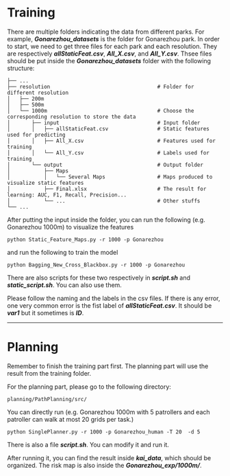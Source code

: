 # Training

There are multiple folders indicating the data from different parks.
For example, ***Gonarezhou_datasets*** is the folder for Gonarezhou park.
In order to start, we need to get three files for each park and each resolution.
They are respectively ***allStaticFeat.csv***, ***All_X.csv***, and ***All_Y.csv***.
Thsee files should be put inside the ***Gonarezhou_datasets*** folder with the following structure:

    ├── ...
    ├── resolution                                   # Folder for different resolution
    │   ├── 200m                                     
    │   ├── 500m                                     
    │   └── 1000m                                    # Choose the corresponding resolution to store the data
    │       ├── input                                # Input folder
    │       │   ├── allStaticFeat.csv                # Static features used for predicting
    │       │   ├── All_X.csv                        # Features used for training
    │       │   └── All_Y.csv                        # Labels used for training
    │       └── output                               # Output folder
    │           ├── Maps                         
    │           │   └── Several Maps                 # Maps produced to visualize static features
    │           ├── Final.xlsx                       # The result for learning: AUC, F1, Recall, Precision...
    │           └── ...                              # Other stuffs
    └── ...

After putting the input inside the folder, you can run the following (e.g. Gonarezhou 1000m) to visualize the features

    python Static_Feature_Maps.py -r 1000 -p Gonarezhou

and run the following to train the model

    python Bagging_New_Cross_Blackbox.py -r 1000 -p Gonarezhou

There are also scripts for these two respectively in ***script.sh*** and ***static_script.sh***.
You can also use them.

Please follow the naming and the labels in the csv files.
If there is any error, one very common error is the fist label of ***allStaticFeat.csv***.
It should be ***var1*** but it sometimes is ***ID***.

--------------------------------------------------------

# Planning
Remember to finish the training part first.
The planning part will use the result from the training folder.

For the planning part, please go to the following directory:

    planning/PathPlanning/src/


You can directly run (e.g. Gonarezhou 1000m with 5 patrollers and each patroller can walk at most 20 grids per task.)

    python SinglePlanner.py -r 1000 -p Gonarezhou_human -T 20  -d 5

There is also a file ***script.sh***.
You can modify it and run it.

After running it, you can find the result inside ***kai_data***, which should be organized.
The risk map is also inside the ***Gonarezhou_exp/1000m/***.
